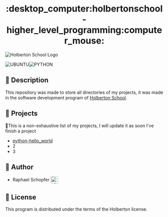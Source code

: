 <div align="center">
    <h1>:desktop_computer:holbertonschool-higher_level_programming:computer_mouse:</h1>
</div>

![Holberton School Logo](https://uploads-ssl.webflow.com/64107f65f30b69371e3d6bfa/6480d99a4643eeded57474df_Holberton%20actual%20digital%20france.png)

![UBUNTU](https://img.shields.io/badge/Ubuntu-E95420?style=for-the-badge&logo=ubuntu&logoColor=white)![PYTHON](https://img.shields.io/badge/Python-FFD43B?style=for-the-badge&logo=python&logoColor=blue)

## :radio_button: Description

This repository was made to store all directories of my projects, it was made in the software development program of [Holberton School](https://www.holbertonschool.fr/).

## :radio_button: Projects

:memo:This is a non-exhaustive list of my projects, I will update it as soon I've finish a project

* <a href="https://github.com/RaphSchp/holbertonschool-higher_level_programming/tree/main/python-hello_world">python-hello_world</a>
* 2
* 3



## :radio_button: Author

* Raphael Schopfer <a href="https://github.com/RaphSchp" rel="nofollow"><img align="center" alt="github" src="https://www.vectorlogo.zone/logos/github/github-tile.svg" height="24" /></a>

## :radio_button: License

This program is distributed under the terms of the Holberton license.
